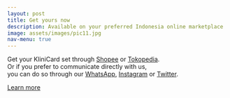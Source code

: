 ```yaml
---
layout: post
title: Get yours now
description: Available on your preferred Indonesia online marketplace
image: assets/images/pic11.jpg
nav-menu: true
---
```


Get your KliniCard set through [Shopee](https://www.shopee.com/klinicard) or [Tokopedia](https://www.tokopedia.com/klinicard).
<br>Or if you prefer to communicate directly with us,
<br>you can do so through our [WhatsApp](https://wa.me/6289638191520), [Instagram](https://www.instagram.com/klinicard) or [Twitter](https://www.twitter.com/klinicard).

<a href="elements.html" class="button">Learn more</a>
